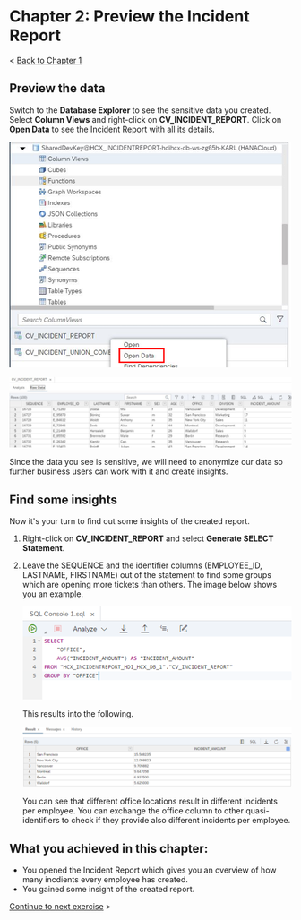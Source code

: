 # Chapter 2: Preview the Incident Report

< [Back to Chapter 1](./Exercise2_Chapter1.md)

## Preview the data
Switch to the **Database Explorer** to see the sensitive data you created. Select **Column Views** and right-click on **CV_INCIDENT_REPORT**. Click on **Open Data** to see the Incident Report with all its details. 

![img](./Images/Exercise2_037.png)
    
![img](./Images/Exercise2_038.png)
    
Since the data you see is sensitive, we will need to anonymize our data so further business users can work with it and create insights.

## Find some insights

Now it's your turn to find out some insights of the created report. 

1) Right-click on **CV_INCIDENT_REPORT** and select **Generate SELECT Statement**.
2) Leave the SEQUENCE and the identifier columns (EMPLOYEE_ID, LASTNAME, FIRSTNAME) out of the statement to find some groups which are opening more tickets than others. The image below shows you an example.

   ![img](./Images/Exercise2_039.png)
   
   This results into the following.
   
   ![img](./Images/Exercise2_040.png)
   
   You can see that different office locations result in different incidents per employee. You can exchange the office column to other quasi-identifiers to check if they provide also different incidents per employee.

## What you achieved in this chapter:

- You opened the Incident Report which gives you an overview of how many incdients every employee has created.
- You gained some insight of the created report.

[Continue to next exercise](../Exercise3/README.md) >

